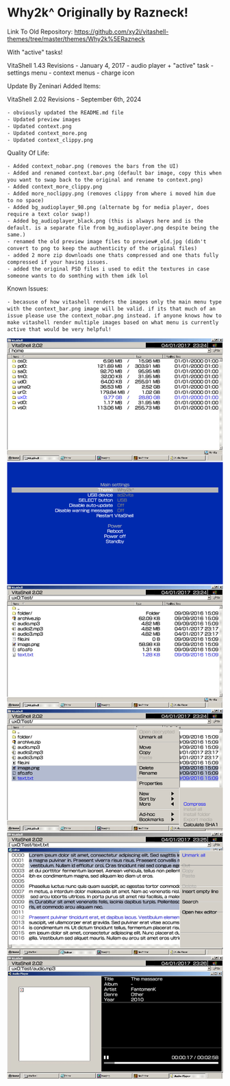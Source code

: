 # Why2k^ Originally by Razneck!

Link To Old Repository: https://github.com/xy2i/vitashell-themes/tree/master/themes/Why2k%5ERazneck

With "active" tasks!

VitaShell 1.43 Revisions - January 4, 2017
	- audio player + "active" task
	- settings menu
	- context menus
	- charge icon

 Update By Zeninari Added Items:

VitaShell 2.02 Revisions - September 6th, 2024

	- obviously updated the README.md file
	- Updated preview images
	- Updated context.png
	- Updated context_more.png
	- Updated context_clippy.png

Quality Of Life:

	- Added context_nobar.png (removes the bars from the UI)
	- Added and renamed context.bar.png (default bar image, copy this when 	you want to swap back to the original and rename to context.png)
	- Added context_more_clippy.png
	- Added more_noclippy.png (removes clippy from where i moved him due to no space)
	- Added bg_audioplayer_98.png (alternate bg for media player, does require a text color swap!)
	- Added bg_audioplayer_black.png (this is always here and is the default. is a separate file from bg_audioplayer.png despite being the 	same.)
	- renamed the old preview image files to preview#_old.jpg (didn't convert to png to keep the authenticity of the original files)
	- added 2 more zip downloads one thats compressed and one thats fully compressed if your having issues.
 	- added the original PSD files i used to edit the textures in case someone wants to do somthing with them idk lol

 Known Issues: 
	 
  	- becasuse of how vitashell renders the images only the main menu type with the context_bar.png image will be valid. if its that much of an issue please use the context_nobar.png instead. if anyone knows how to make vitashell render multiple images based on what menu is currently active that would be very helpful!


![Preview1](https://github.com/Zeninari/Vita-Themes/blob/d4c636816b348908ce6f8373137ec2bd3b4e0c1d/VitaShell%20Themes/Why2k%5EZeninari/preview1.png)
![Preview2](https://github.com/Zeninari/Vita-Themes/blob/d4c636816b348908ce6f8373137ec2bd3b4e0c1d/VitaShell%20Themes/Why2k%5EZeninari/preview2.png)
![Preview3](https://github.com/Zeninari/Vita-Themes/blob/d4c636816b348908ce6f8373137ec2bd3b4e0c1d/VitaShell%20Themes/Why2k%5EZeninari/preview3.png)
![Preview4](https://github.com/Zeninari/Vita-Themes/blob/d4c636816b348908ce6f8373137ec2bd3b4e0c1d/VitaShell%20Themes/Why2k%5EZeninari/preview4.png)
![Preview5](https://github.com/Zeninari/Vita-Themes/blob/d4c636816b348908ce6f8373137ec2bd3b4e0c1d/VitaShell%20Themes/Why2k%5EZeninari/preview5.png)
![Preview6](https://github.com/Zeninari/Vita-Themes/blob/d4c636816b348908ce6f8373137ec2bd3b4e0c1d/VitaShell%20Themes/Why2k%5EZeninari/preview6.png)
